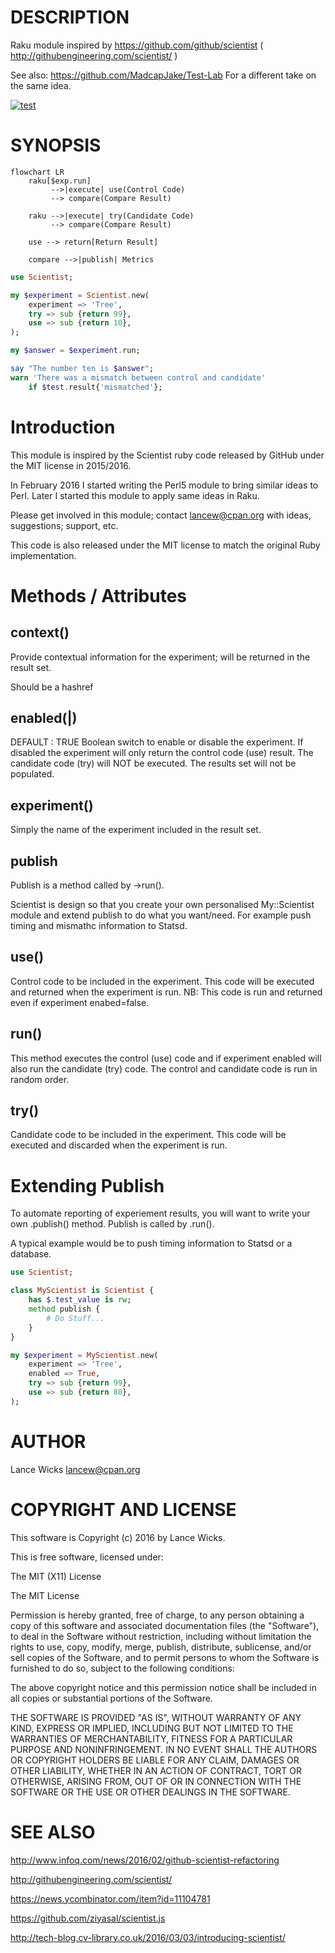# DESCRIPTION

Raku module inspired by https://github.com/github/scientist ( http://githubengineering.com/scientist/ )

See also: https://github.com/MadcapJake/Test-Lab For a different take on the same idea.

[![test](https://github.com/lancew/ScientistP6/actions/workflows/test.yml/badge.svg)](https://github.com/lancew/ScientistP6/actions/workflows/test.yml)

# SYNOPSIS

```mermaid
flowchart LR
    raku[$exp.run]
         -->|execute| use(Control Code)
         --> compare(Compare Result)

    raku -->|execute| try(Candidate Code)
         --> compare(Compare Result)

    use --> return[Return Result]

    compare -->|publish| Metrics
```

```raku
use Scientist;

my $experiment = Scientist.new(
    experiment => 'Tree',
    try => sub {return 99},
    use => sub {return 10},
);

my $answer = $experiment.run;

say "The number ten is $answer";
warn 'There was a mismatch between control and candidate'
    if $test.result{'mismatched'};
```

# Introduction

This module is inspired by the Scientist ruby code released by GitHub under the MIT license in 2015/2016.

In February 2016 I started writing the Perl5 module to bring similar ideas to Perl. Later I started this module to apply same ideas in Raku.

Please get involved in this module; contact lancew@cpan.org with ideas, suggestions; support, etc.

This code is also released under the MIT license to match the original Ruby implementation.

# Methods / Attributes

## context(<HASHREF>)

Provide contextual information for the experiment; will be returned in the result set.

Should be a hashref

## enabled(<TRUE>|<FALSE>)

DEFAULT : TRUE
Boolean switch to enable or disable the experiment. If disabled the experiment will only return
the control code (use) result. The candidate code (try) will NOT be executed. The results set will
not be populated.

## experiment(<STRING>)

Simply the name of the experiment included in the result set.

## publish

Publish is a method called by ->run().

Scientist is design so that you create your own personalised My::Scientist module and extend publish to do what you want/need.
For example push timing and mismathc information to Statsd.

## use(<CODEREF>)

Control code to be included in the experiment.
This code will be executed and returned when the experiment is run.
NB: This code is run and returned even if experiment enabed=false.

## run()

This method executes the control (use) code and if experiment enabled will also run the candidate (try)
code. The control and candidate code is run in random order.

## try(<CODEREF>)

Candidate code to be included in the experiment.
This code will be executed and discarded when the experiment is run.

# Extending Publish

To automate reporting of experiement results, you will want to write your own .publish() method. Publish is called by .run().

A typical example would be to push timing information to Statsd or a database.

```raku
use Scientist;

class MyScientist is Scientist {
    has $.test_value is rw;
    method publish {
        # Do Stuff...
    }
}

my $experiment = MyScientist.new(
    experiment => 'Tree',
    enabled => True,
    try => sub {return 99},
    use => sub {return 88},
);
```

# AUTHOR

Lance Wicks <lancew@cpan.org>

# COPYRIGHT AND LICENSE

This software is Copyright (c) 2016 by Lance Wicks.

This is free software, licensed under:

  The MIT (X11) License

The MIT License

Permission is hereby granted, free of charge, to any person
obtaining a copy of this software and associated
documentation files (the "Software"), to deal in the Software
without restriction, including without limitation the rights to
use, copy, modify, merge, publish, distribute, sublicense,
and/or sell copies of the Software, and to permit persons to
whom the Software is furnished to do so, subject to the
following conditions:

The above copyright notice and this permission notice shall
be included in all copies or substantial portions of the
Software.

THE SOFTWARE IS PROVIDED "AS IS", WITHOUT
WARRANTY OF ANY KIND, EXPRESS OR IMPLIED,
INCLUDING BUT NOT LIMITED TO THE WARRANTIES OF
MERCHANTABILITY, FITNESS FOR A PARTICULAR
PURPOSE AND NONINFRINGEMENT. IN NO EVENT
SHALL THE AUTHORS OR COPYRIGHT HOLDERS BE
LIABLE FOR ANY CLAIM, DAMAGES OR OTHER
LIABILITY, WHETHER IN AN ACTION OF CONTRACT,
TORT OR OTHERWISE, ARISING FROM, OUT OF OR IN
CONNECTION WITH THE SOFTWARE OR THE USE OR
OTHER DEALINGS IN THE SOFTWARE.

# SEE ALSO

http://www.infoq.com/news/2016/02/github-scientist-refactoring

http://githubengineering.com/scientist/

https://news.ycombinator.com/item?id=11104781

https://github.com/ziyasal/scientist.js

http://tech-blog.cv-library.co.uk/2016/03/03/introducing-scientist/

